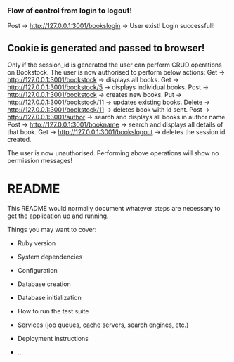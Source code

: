 ### Flow of control from login to logout! 

Post -> http://127.0.0.1:3001/bookslogin -> User exist! Login successfull! 

## Cookie is generated and passed to browser! 
Only if the session_id is generated the user can perform CRUD operations on Bookstock. The user is now authorised to perform below actions:
Get  -> http://127.0.0.1:3001/bookstock -> displays all books.
Get -> http://127.0.0.1:3001/bookstock/5 -> displays individual books.
Post  -> http://127.0.0.1:3001/bookstock -> creates new books.
Put -> http://127.0.0.1:3001/bookstock/11 -> updates existing books.
Delete  -> http://127.0.0.1:3001/bookstock/11 -> deletes book with id sent.
Post -> http://127.0.0.1:3001/author -> search and displays all books in author name.
Post -> http://127.0.0.1:3001/bookname -> search and displays all details of that book.
Get -> http://127.0.0.1:3001/bookslogout -> deletes the session id created. 

The user is now unauthorised. Performing above operations will show no permission messages!

# README

This README would normally document whatever steps are necessary to get the
application up and running.

Things you may want to cover:

* Ruby version

* System dependencies

* Configuration

* Database creation

* Database initialization

* How to run the test suite

* Services (job queues, cache servers, search engines, etc.)

* Deployment instructions

* ...
